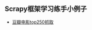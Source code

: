 ## Scrapy框架学习练手小例子

* [豆瓣电影top250抓取](https://github.com/crazygit/scrapy_demo/tree/master/douban_movie)
